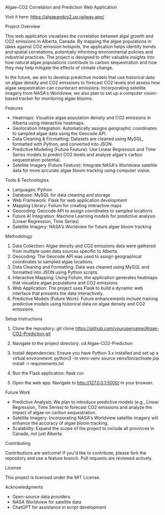 Algae-CO2 Correlation and Prediction Web Application

Visit it here: https://algaeandco2.up.railway.app/

Project Overview

This web application visualizes the correlation between algal growth and CO2 emissions in Alberta, Canada. By mapping the algae populations in lakes against CO2 emission hotspots, the application helps identify trends and spatial correlations, potentially informing environmental policies and industrial practices. The project is designed to offer valuable insights into how natural algae populations contribute to carbon sequestration and how they may help mitigate the effects of climate change.

In the future, we aim to develop predictive models that use historical data on algae density and CO2 emissions to forecast CO2 levels and assess how algae sequestration can counteract emissions. Incorporating satellite imagery from NASA's Worldview, we also plan to set up a computer vision-based tracker for monitoring algae blooms.

Features

- Heatmaps: Visualize algae population density and CO2 emissions in Alberta using interactive heatmaps.
- Geolocation Integration: Automatically assigns geographic coordinates to sampled algae data using the Geocode API.
- Data Cleaning & Formatting: Datasets are cleaned using MySQL, formatted with Python, and converted into JSON.
- Predictive Modeling (Future Feature): Use Linear Regression and Time Series models to predict CO2 levels and analyze algae's carbon sequestration potential.
- Satellite Imagery (Future Feature): Integrate NASA's Worldview satellite data for more accurate algae bloom tracking using computer vision.

Tools & Technologies

- Languages: Python
- Database: MySQL for data cleaning and storage
- Web Framework: Flask for web application development
- Mapping Library: Folium for creating interactive maps
- Geocoding: Geocode API to assign coordinates to sampled locations
- Future AI Integration: Machine Learning models for predictive analysis (Linear Regression, Time Series)
- Satellite Imagery: NASA's Worldview for future algae bloom tracking

Methodology

1. Data Collection: Algae density and CO2 emissions data were gathered from multiple open data sources specific to Alberta.
2. Geocoding: The Geocode API was used to assign geographical coordinates to sampled algae locations.
3. Data Cleaning and Formatting: Data was cleaned using MySQL and formatted into JSON using Python scripts.
4. Interactive Mapping: Using Folium, the application generates heatmaps that visualize algae populations and CO2 emissions.
5. Web Application: The project uses Flask to build a dynamic web interface that presents the data interactively.
6. Predictive Models (Future Work): Future enhancements include training predictive models using historical data on algae density and CO2 emissions.

Setup Instructions

1. Clone the repository:
   git clone https://github.com/yourusername/Algae-CO2-Prediction.git

2. Navigate to the project directory:
   cd Algae-CO2-Prediction

3. Install dependencies:
   Ensure you have Python 3.x installed and set up a virtual environment:
   python3 -m venv venv
   source venv/bin/activate
   pip install -r requirements.txt

4. Run the Flask application:
   flask run

5. Open the web app:
   Navigate to http://127.0.0.1:5000/ in your browser.

Future Work

- Predictive Analysis: We plan to introduce predictive models (e.g., Linear Regression, Time Series) to forecast CO2 emissions and analyze the impact of algae on carbon sequestration.
- Satellite Imagery: Incorporating NASA's Worldview satellite imagery will enhance the accuracy of algae bloom tracking.
- Scalability: Expand the scope of the project to include all provinces in Canada, not just Alberta.

Contributing

Contributions are welcome! If you'd like to contribute, please fork the repository and use a feature branch. Pull requests are reviewed actively.

License

This project is licensed under the MIT License.

Acknowledgments

- Open-source data providers
- NASA Worldview for satellite data
- ChatGPT for assistance in script development
